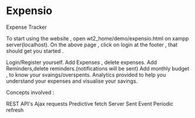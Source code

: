# Expensio
Expense Tracker

To start using the website , open wt2_home/demo/expensio.html on xampp server(localhost).
On the above page , click on login at the footer , that should get you started .

Login/Register yourself.
Add Expenses , delete expenses.
Add Reminders,delete reminders.(notifications will be sent)
Add monthly budget , to know your svaings/overspents.
Analytics provided to help you understand your expenses and visualise your savings.

Concepts involved :

REST API's 
Ajax requests
Predictive fetch
Server Sent Event 
Periodic refresh
